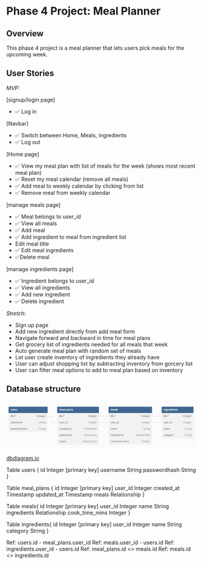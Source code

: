 # Phase 4 Project: Meal Planner

## Overview

This phase 4 project is a meal planner that lets users pick meals for the upcoming week.

## User Stories

*MVP:*

[signup/login page]

- ✅ Log in

[Navbar]

- ✅ Switch between Home, Meals, ingredients
- ✅ Log out

[Home page]

- ✅ View my meal plan with list of meals for the week (shows most recent meal plan)
- ✅ Reset my meal calendar (remove all meals)
- ✅ Add meal to weekly calendar by clicking from list
- ✅ Remove meal from weekly calendar

[manage meals page]

- ✅ Meal belongs to user_id
- ✅ View all meals
- ✅ Add meal
- ✅ Add ingredient to meal from ingredient list
- Edit meal title
- ✅ Edit meal ingredients
- ✅Delete meal

[manage ingredients page]

- ✅ Ingredient belongs to user_id
- ✅ View all ingredients
- ✅ Add new ingredient
- ✅ Delete ingredient

*Stretch:*

- Sign up page
- Add new ingredient directly from add meal form
- Navigate forward and backward in time for meal plans
- Get grocery list of ingredients needed for all meals that week
- Auto generate meal plan with random set of meals
- Let user create inventory of ingredients they already have
- User can adjust shopping list by subtracting inventory from gorcery list
- User can filter meal options to add to meal plan based on inventory

## Database structure

![Alt text](database-diagram.jpg)

[dbdiagram.io](https://dbdiagram.io/d)

Table users {
  id Integer [primary key]
  username String
  passwordhash String
}

Table meal_plans {
  id Integer [primary key]
  user_id Integer
  created_at Timestamp
  updated_at Timestamp
  meals Relationship
}

Table meals{
  id Integer [primary key]
  user_id Integer
  name String
  ingredients Relationship
  cook_time_mins Integer
}

Table ingredients{
  id Integer [primary key]
  user_id Integer
  name String
  category String
}

Ref: users.id - meal_plans.user_id
Ref: meals.user_id - users.id
Ref: ingredients.user_id - users.id
Ref: meal_plans.id <> meals.id
Ref: meals.id <> ingredients.id
